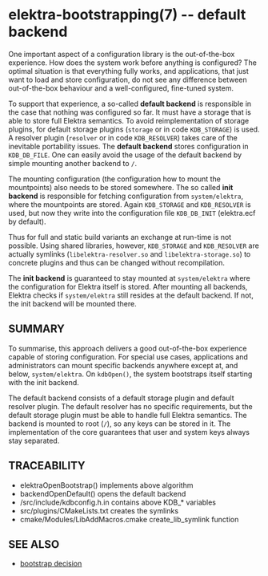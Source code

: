 elektra-bootstrapping(7) -- default backend
===========================================

One important aspect of a configuration library is the out-of-the-box
experience. How does the system work before anything is configured?
The optimal situation is that everything fully works, and applications,
that just want to load and store configuration, do not see any difference
between out-of-the-box behaviour and a well-configured, fine-tuned system.

To support that experience, a so-called **default backend** is
responsible in the case that nothing was configured so far.  It must
have a storage that is able to store full Elektra semantics.  To avoid
reimplementation of storage plugins, for default storage plugins
(`storage` or in code `KDB_STORAGE`) is used.  A resolver plugin (`resolver`
or in code `KDB_RESOLVER`) takes care of the inevitable portability issues.
The **default backend** stores configuration in `KDB_DB_FILE`. One can easily avoid the
usage of the default backend by simple mounting another backend to `/`.

The mounting configuration (the configuration how to mount the
mountpoints) also needs to be stored somewhere.
The so called **init backend** is responsible for fetching configuration
from `system/elektra`, where the mountpoints are stored.
Again `KDB_STORAGE` and `KDB_RESOLVER` is used, but now
they write into the configuration file `KDB_DB_INIT` (elektra.ecf by default).

Thus for full and static build variants an exchange at run-time is not possible.
Using shared libraries, however, `KDB_STORAGE` and `KDB_RESOLVER` are actually
symlinks (`libelektra-resolver.so` and `libelektra-storage.so`) to concrete plugins
and thus can be changed without recompilation.

The **init backend** is guaranteed to stay mounted at
`system/elektra` where the configuration for Elektra
itself is stored.  After mounting all backends, Elektra checks if
`system/elektra` still resides at the default backend.  If not,
the init backend will be mounted there.

## SUMMARY

To summarise, this approach delivers a good out-of-the-box experience
capable of storing configuration. For special use cases, applications
and administrators can mount specific backends anywhere except at, and
below, `system/elektra`.  On `kdbOpen()`, the system
bootstraps itself starting with the init backend.

The default backend consists of a default storage plugin and default
resolver plugin.  The default resolver has no specific requirements, but
the default storage plugin must be able to handle full Elektra semantics.
The backend is mounted to root (`/`), so any keys can be
stored in it. The implementation of the core guarantees that user and
system keys always stay separated.


## TRACEABILITY

- elektraOpenBootstrap() implements above algorithm
- backendOpenDefault() opens the default backend
- /src/include/kdbconfig.h.in contains above KDB_* variables
- src/plugins/CMakeLists.txt creates the symlinks
- cmake/Modules/LibAddMacros.cmake create_lib_symlink function


## SEE ALSO

- [bootstrap decision](/doc/decisions/bootstrap.md)

